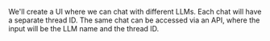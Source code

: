 We'll create a UI where we can chat with different LLMs. Each chat will have a separate thread ID. The same chat can be accessed via an API, where the input will be the LLM name and the thread ID.
